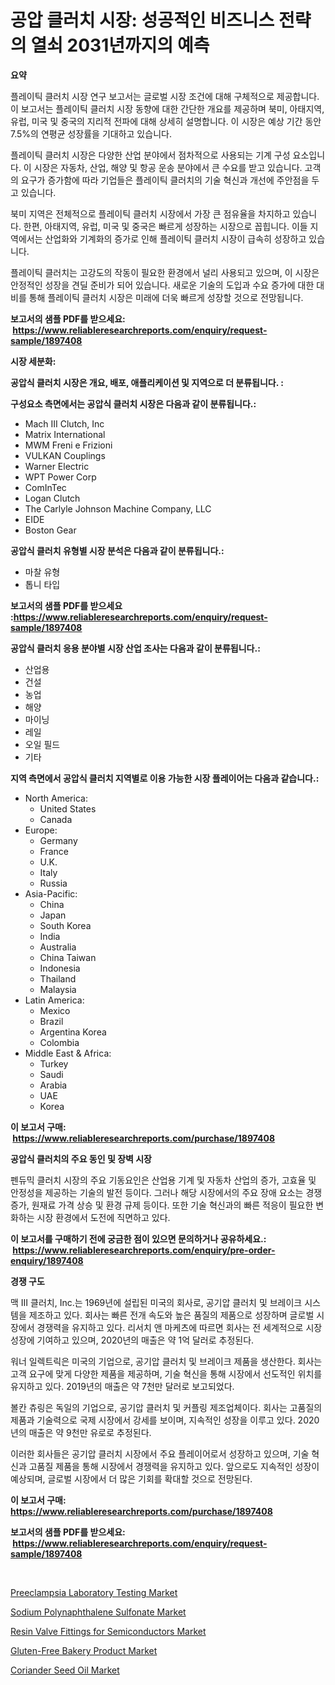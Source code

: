 <p><h1>공압 클러치 시장: 성공적인 비즈니스 전략의 열쇠 2031년까지의 예측</h1></p><p><strong>요약</strong></p>
<p><p>플레이틱 클러치 시장 연구 보고서는 글로벌 시장 조건에 대해 구체적으로 제공합니다. 이 보고서는 플레이틱 클러치 시장 동향에 대한 간단한 개요를 제공하며 북미, 아태지역, 유럽, 미국 및 중국의 지리적 전파에 대해 상세히 설명합니다. 이 시장은 예상 기간 동안 7.5%의 연평균 성장률을 기대하고 있습니다.</p><p>플레이틱 클러치 시장은 다양한 산업 분야에서 점차적으로 사용되는 기계 구성 요소입니다. 이 시장은 자동차, 산업, 해양 및 항공 운송 분야에서 큰 수요를 받고 있습니다. 고객의 요구가 증가함에 따라 기업들은 플레이틱 클러치의 기술 혁신과 개선에 주안점을 두고 있습니다.</p><p>북미 지역은 전체적으로 플레이틱 클러치 시장에서 가장 큰 점유율을 차지하고 있습니다. 한편, 아태지역, 유럽, 미국 및 중국은 빠르게 성장하는 시장으로 꼽힙니다. 이들 지역에서는 산업화와 기계화의 증가로 인해 플레이틱 클러치 시장이 급속히 성장하고 있습니다.</p><p>플레이틱 클러치는 고강도의 작동이 필요한 환경에서 널리 사용되고 있으며, 이 시장은 안정적인 성장을 견딜 준비가 되어 있습니다. 새로운 기술의 도입과 수요 증가에 대한 대비를 통해 플레이틱 클러치 시장은 미래에 더욱 빠르게 성장할 것으로 전망됩니다.</p></p>
<p><strong>보고서의 샘플 PDF를 받으세요: &nbsp;<a href="https://www.reliableresearchreports.com/enquiry/request-sample/1897408">https://www.reliableresearchreports.com/enquiry/request-sample/1897408</a></strong></p>
<p><strong>시장 세분화:</strong></p>
<p><strong> 공압식 클러치 시장은 개요, 배포, 애플리케이션 및 지역으로 더 분류됩니다. :</strong></p>
<p><strong>구성요소 측면에서는 공압식 클러치 시장은 다음과 같이 분류됩니다.:</strong></p>
<p><ul><li>Mach III Clutch, Inc</li><li>Matrix International</li><li>MWM Freni e Frizioni</li><li>VULKAN Couplings</li><li>Warner Electric</li><li>WPT Power Corp</li><li>ComInTec</li><li>Logan Clutch</li><li>The Carlyle Johnson Machine Company, LLC</li><li>EIDE</li><li>Boston Gear</li></ul></p>
<p><strong> 공압식 클러치 유형별 시장 분석은 다음과 같이 분류됩니다.:</strong></p>
<p><ul><li>마찰 유형</li><li>톱니 타입</li></ul></p>
<p><strong>보고서의 샘플 PDF를 받으세요 :<a href="https://www.reliableresearchreports.com/enquiry/request-sample/1897408">https://www.reliableresearchreports.com/enquiry/request-sample/1897408</a></strong></p>
<p><strong> 공압식 클러치 응용 분야별 시장 산업 조사는 다음과 같이 분류됩니다.:</strong></p>
<p><ul><li>산업용</li><li>건설</li><li>농업</li><li>해양</li><li>마이닝</li><li>레일</li><li>오일 필드</li><li>기타</li></ul></p>
<p><strong>지역 측면에서 공압식 클러치 지역별로 이용 가능한 시장 플레이어는 다음과 같습니다.:</strong></p>
<p><ul>
    <li>
        North America:
        <ul>
            <li>United States</li>
            <li>Canada</li>
        </ul>
    </li>
    <li>
        Europe:
        <ul>
            <li>Germany</li>
            <li>France</li>
            <li>U.K.</li>
            <li>Italy</li>
            <li>Russia</li>
        </ul>
    </li>
    <li>
        Asia-Pacific:
        <ul>
            <li>China</li>
            <li>Japan</li>
            <li>South Korea</li>
            <li>India</li>
            <li>Australia</li>
            <li>China Taiwan</li>
            <li>Indonesia</li>
            <li>Thailand</li>
            <li>Malaysia</li>
        </ul>
    </li>
    <li>
        Latin America:
        <ul>
            <li>Mexico</li>
            <li>Brazil</li>
            <li>Argentina Korea</li>
            <li>Colombia</li>
        </ul>
    </li>
    <li>
        Middle East & Africa:
        <ul>
            <li>Turkey</li>
            <li>Saudi</li>
            <li>Arabia</li>
            <li>UAE</li>
            <li>Korea</li>
        </ul>
    </li>
    </ul></p>
<p><strong>이 보고서 구매: &nbsp;<a href="https://www.reliableresearchreports.com/purchase/1897408">https://www.reliableresearchreports.com/purchase/1897408</a></strong></p>
<p><strong>공압식 클러치의 주요 동인 및 장벽 시장</strong></p>
<p><p>펜듀믹 클러치 시장의 주요 기동요인은 산업용 기계 및 자동차 산업의 증가, 고효율 및 안정성을 제공하는 기술의 발전 등이다. 그러나 해당 시장에서의 주요 장애 요소는 경쟁 증가, 원재료 가격 상승 및 환경 규제 등이다. 또한 기술 혁신과의 빠른 적응이 필요한 변화하는 시장 환경에서 도전에 직면하고 있다.</p></p>
<p><strong>이 보고서를 구매하기 전에 궁금한 점이 있으면 문의하거나 공유하세요.: &nbsp;<a href="https://www.reliableresearchreports.com/enquiry/pre-order-enquiry/1897408">https://www.reliableresearchreports.com/enquiry/pre-order-enquiry/1897408</a></strong></p>
<p><strong>경쟁 구도</strong></p>
<p><p>맥 III 클러치, Inc.는 1969년에 설립된 미국의 회사로, 공기압 클러치 및 브레이크 시스템을 제조하고 있다. 회사는 빠른 전개 속도와 높은 품질의 제품으로 성장하며 글로벌 시장에서 경쟁력을 유지하고 있다. 리서치 앤 마케츠에 따르면 회사는 전 세계적으로 시장 성장에 기여하고 있으며, 2020년의 매출은 약 1억 달러로 추정된다.</p><p>워너 일렉트릭은 미국의 기업으로, 공기압 클러치 및 브레이크 제품을 생산한다. 회사는 고객 요구에 맞게 다양한 제품을 제공하며, 기술 혁신을 통해 시장에서 선도적인 위치를 유지하고 있다. 2019년의 매출은 약 7천만 달러로 보고되었다.</p><p>볼칸 츄링은 독일의 기업으로, 공기압 클러치 및 커플링 제조업체이다. 회사는 고품질의 제품과 기술력으로 국제 시장에서 강세를 보이며, 지속적인 성장을 이루고 있다. 2020년의 매출은 약 9천만 유로로 추정된다.</p><p>이러한 회사들은 공기압 클러치 시장에서 주요 플레이어로서 성장하고 있으며, 기술 혁신과 고품질 제품을 통해 시장에서 경쟁력을 유지하고 있다. 앞으로도 지속적인 성장이 예상되며, 글로벌 시장에서 더 많은 기회를 확대할 것으로 전망된다.</p></p>
<p><strong>이 보고서 구매: &nbsp; <a href="https://www.reliableresearchreports.com/purchase/1897408">https://www.reliableresearchreports.com/purchase/1897408</a></strong></p>
<p><strong>보고서의 샘플 PDF를 받으세요: &nbsp;<a href="https://www.reliableresearchreports.com/enquiry/request-sample/1897408">https://www.reliableresearchreports.com/enquiry/request-sample/1897408</a></strong><strong></strong></p>
<p>&nbsp;</p>
<p><p><a href="https://scarlet-rocket-c63.notion.site/Preeclampsia-Laboratory-Testing-Market-Size-Share-Trends-Analysis-Report-By-Application-Regional-f79369fb802940b2ae05138859349b7f">Preeclampsia Laboratory Testing Market</a></p><p><a href="https://github.com/lylyparadise/Market-Research-Report-List-2/blob/main/sodium-polynaphthalene-sulfonate-market.md">Sodium Polynaphthalene Sulfonate Market</a></p><p><a href="https://view.publitas.com/reportprime-1/resin-valve-fittings-for-semiconductors-market-provides-a-comprehensive-analysis-including-a-macro-overview-of-the-market-as-well-as-micro-details-such-as-market-size-and-competitive-landscape/">Resin Valve Fittings for Semiconductors Market</a></p><p><a href="https://fearless-okapi-6c8.notion.site/Gluten-Free-Bakery-Product-Market-Research-Report-Unlocks-Analysis-on-the-Market-Financial-Status-M-b7d342df114c41acb01e4eca2ebad655">Gluten-Free Bakery Product Market</a></p><p><a href="https://github.com/GroverBarry/Market-Research-Report-List-4/blob/main/coriander-seed-oil-market.md">Coriander Seed Oil Market</a></p></p>